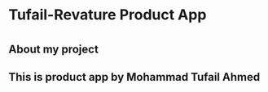 <h1>Tufail-Revature Product App<h1>

<h2>About my project</h2>

<h2>This is product app by Mohammad Tufail Ahmed </h2>
